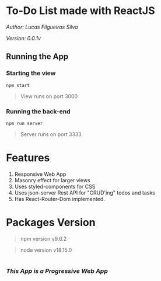 # To-Do List made with ReactJS
*Author: Lucas Filgueiras Silva*

*Version: 0.0.1v*


## Running the App
### Starting the view
`npm start`
>View runs on port 3000
### Running the back-end
`npm run server`
>Server runs on port 3333

# Features
1. Responsive Web App
2. Masonry effect for larger views
3. Uses styled-components for CSS
4. Uses json-server Rest API for "CRUD'ing" todos and tasks
5. Has React-Router-Dom implemented.


# Packages Version
> npm version v9.6.2

> node version v18.15.0

#
### *This App is a Progressive Web App*
